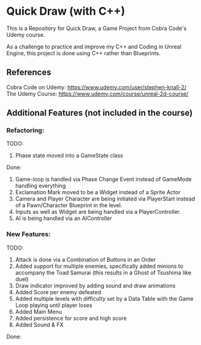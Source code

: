 # Quick Draw (with C++)
This is a Repository for Quick Draw, a Game Project from Cobra Code's Udemy course.

As a challenge to practice and improve my C++ and Coding in Unreal Engine, this project is done using C++ rather than Blueprints.

## References

Cobra Code on Udemy: https://www.udemy.com/user/stephen-knall-2/ <br>
The Udemy Course: https://www.udemy.com/course/unreal-2d-course/

## Additional Features (not included in the course)

### Refactoring:

TODO:

1. Phase state moved into a GameState class

Done:

1. Game-loop is handled via Phase Change Event instead of GameMode handling everything
2. Exclamation Mark moved to be a Widget instead of a Sprite Actor 
3. Camera and Player Character are being initiated via PlayerStart instead of a Pawn/Character Blueprint in the level.
4. Inputs as well as Widget are being handled via a PlayerController.
5. AI is being handled via an AIController

### New Features:

TODO:
1. Attack is done via a Combination of Buttons in an Order
2. Added support for multiple enemies, specifically added minions to accompany the Toad Samurai (this results in a Ghost of Tsushima like duel)
3. Draw indicator improved by adding sound and draw animations
4. Added Score per enemy defeated
5. Added multiple levels with difficulty set by a Data Table with the Game Loop playing until player loses
6. Added Main Menu
7. Added persistence for score and high score
8. Added Sound & FX

Done: